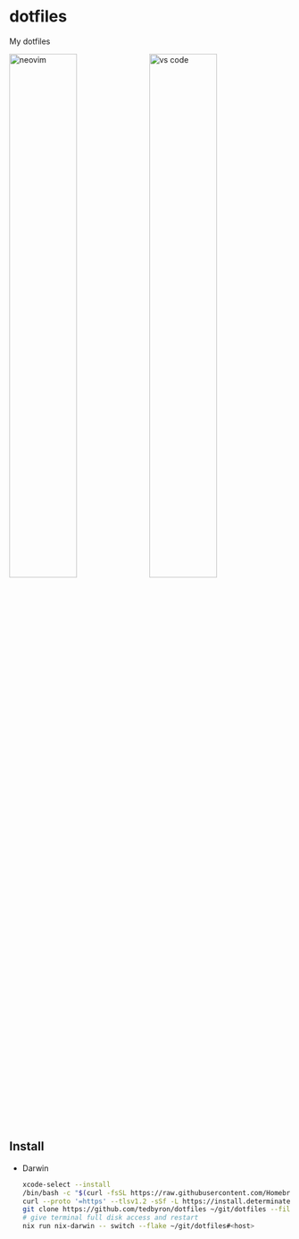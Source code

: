# dotfiles

My dotfiles

<div float="left">
  <img src="../screenshots/screenshots/nvim.png" alt="neovim" width="49%" />
  <img src="../screenshots/screenshots/vscode.png" alt="vs code" width="49%" />
</div>

## Install

- Darwin

  ```sh
  xcode-select --install
  /bin/bash -c "$(curl -fsSL https://raw.githubusercontent.com/Homebrew/install/HEAD/install.sh)"
  curl --proto '=https' --tlsv1.2 -sSf -L https://install.determinate.systems/nix | sh -s -- install
  git clone https://github.com/tedbyron/dotfiles ~/git/dotfiles --filter tree:0
  # give terminal full disk access and restart
  nix run nix-darwin -- switch --flake ~/git/dotfiles#<host>
  ```
